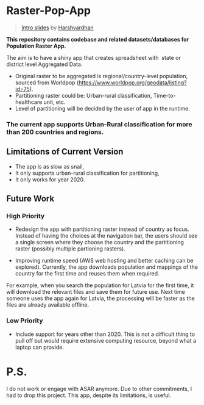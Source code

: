 # Raster-Pop-App

> [Intro slides](/readme_slides.pdf) by [Harshvardhan](https://www.harsh17.in)

**This repository contains codebase and related datasets/databases for Population Raster App.**

The aim is to have a shiny app that creates spreadsheet with  state or district level Aggregated Data.

- Original raster to be aggregated is regional/country-level population, sourced from Worldpop (https://www.worldpop.org/geodata/listing?id=75).
- Partitioning raster could be: Urban-rural classification, Time-to-healthcare unit, etc.
- Level of partitioning will be decided by the user of app in the runtime.

### The current app supports Urban-Rural classification for more than 200 countries and regions.

## Limitations of Current Version

- The app is as slow as snail,
- It only supports urban-rural classification for partitioning,
- It only works for year 2020.

## Future Work

### High Priority 

- Redesign the app with partitioning raster instead of country as focus. Instead of having the choices at the navigation bar, the users should see a single screen
where they choose the country and the partitioning raster (possibly multiple partioning rasters).

- Improving runtime speed (AWS web hosting and better caching can be explored). Currently, the app downloads population and mappings of the country for the 
first time and reuses them when required. 

For example, when you search the population for Latvia for the first time, it will download the relevant files and save 
them for future use. Next time someone uses the app again for Latvia, the processing will be faster as the files are already available offline.

### Low Priority

- Include support for years other than 2020. This is not a difficult thing to pull off but would require extensive computing resource, beyond what a laptop can provide.

# P.S.

I do not work or engage with ASAR anymore. Due to other commitments, I had to drop this project. This app, despite its limitations, is useful.

